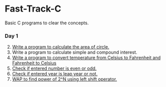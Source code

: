# Fast-Track-C
Basic C programs to clear the concepts.
### Day 1
2. [Write a program to calculate the area of circle.](../Fast-Track-C/blob/main/Day%201/P2.c) <br>
3. Write a program to calculate simple and compound interest. <br>
4. [Write a program to convert temperature from Celsius to Fahrenheit and Fahrenheit to Celsius](../Fast-Track-C/blob/main/Day%201/P4.c) <br>
5. [Check if entered number is even or odd.](../Fast-Track-C/blob/main/Day%201/P5.c)<br>
6. [Check if entered year is leap year or not.](../Fast-Track-C/blob/main/Day%201/P6.c)<br>
7. [WAP to find power of 2^N using left shift operator.](../Fast-Track-C/blob/main/Day%201/P7.c)<br>
